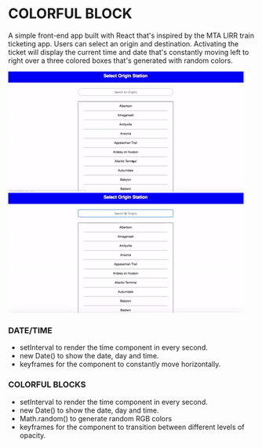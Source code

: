 # COLORFUL BLOCK

A simple front-end app built with React that's inspired by the MTA LIRR train ticketing app. Users can select an origin and destination. Activating the ticket will display the current time and date that's constantly moving left to right over a three colored boxes that's generated with random colors.


![colorful-timedate](./colorful_timedate.gif)
![colorful-timedate](./colorful_timedate2.gif)

### DATE/TIME
- setInterval to render the time component in every second.
- new Date() to show the date, day and time.
- keyframes for the component to constantly move horizontally.

### COLORFUL BLOCKS
- setInterval to render the time component in every second.
- new Date() to show the date, day and time.
- Math.random() to generate random RGB colors
- keyframes for the component to transition between different levels of opacity.
